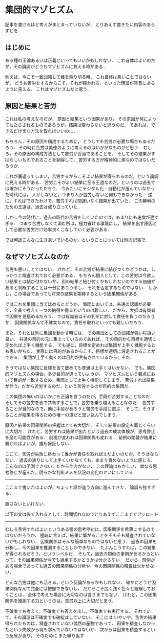 集団的マゾヒズム
========

記事を書けるほど考えがまとまっていないが，
とりあえず書きたい内容のあらすじを．

はじめに
--------------

ある種の正論あるいは正義といってもいいかもしれない．
これ自体はよいのだが，その論調がどうもマゾヒズムに見える時がある．

例えば，今こそ一致団結して難を乗り切る時．
これ自体は悪いことではないが，
どうも苦労をするからこそ，それが報われる，といった理論が背景にあるように見える．
これはマゾヒズムだと思う．

原因と結果と苦労
------------

これは私の考えなのだが，
原因と結果という因果があり，
その原因が何によってもたらされるものであろうが，結果は変わらないと思うのだ．
であれば，できるだけ楽な方法を取ればいいのに．

もちろん，その原因を構成するために，
どうしても苦労が必要な場合もあるだろう．
その時に苦労は美徳のように考えるのはいかがなものかと思う．
むしろ，その原因の構成方法として苦労が妥当であることを，
そしてその結果がすばらしいものであることを納得して，
苦労する方が精神的に楽なのではないだろうか．

これが裏返ってしまい，苦労するからこそよい結果が得られるのだ，という論調に見える時がある．
苦労こそがよい結果に至る王道なのだ，というのは過去では確かにそうだっただろう．
今みたいにデジタル化・自動化が進んでいなかった時代には，
人がしないと，つまり人が苦労しないと何もできなかった．
逆に，すればできたわけで，苦労すれば間違いなく結果が出ていた．
この勝利のための王道は，過去は成り立っていた．

しかし今の時代に，過去の時代の苦労をしていたのでは，あまりにも速度が遅すぎる．
つまり苦労しなくて済む所は，極力省ける環境にし，
結果を出す原因として必要な苦労だけ効率良くこなしていく必要がある．

では何故こんなに生き急いでいるのか，ということについては別の記事で．

なぜマゾヒズムなのか
------------------

苦労も悪いことではない．
けれど，その苦労が結果に結びつくかどうかは，しっかりと精査されておく必要がある．
もちろん個人として，この苦労は今欲しい結果とは結び付かないが，
別の結果と結び付くかもしれないのでする価値があると判断することは十分にありうるし，
それを否定するものではない．
しかし，この場合であっても将来の結果を期待するという因果関係がある．

ではこれを集団に当てはめるとどうか．
集団においては，共通の認識が必要で，全員で考えて一つの納得を得るというのは難しい．
だから，大抵は有識者で因果を見極めるだろう．
では有識者はその判断に対して責任を負うのだろうか．
因果関係なんて不確実なので，責任を取れといっても難しいだろう．

また，それとは別に集団を動かす時には，
その集団としての団結が強い程扱い易い．
共通の目的の元に集まっているのであれば，
その目的から目標を適切に定めれば上手く機能する．
でも逆に，目標を定めれば集団が上手く機能するとも思いがちだ．
実際には目的があるからこそ，目標が適切に設定されることができる．
集団が上手く動くのは目的が共有されているからこそだ．

そうではない集団に目標を当て嵌めても普通は上手くはいかない．
でも，集団的マゾヒズムの場合，多少目的が違っていようが，
マゾヒズムという観点において目的が一致するため，集団として上手く機能してしまう．
苦労すれば結果が伴う，だから苦労するのだ，という苦労するのが目的の集団だ．

この集団の怖いのはいかにも正論を言うのだが，手段が苦労することなのだ．
そしてその苦労を皆で共有することで，苦労を乗り越えることなのだ．
苦労することが目的なので，他に手段があろうと苦労を手段に選ぶ．
そして，そうすることが結果を得るための唯一の道だと思い込んでしまう．

原因と結果の因果関係の把握はとても大切だ．
そして結果の設定も同じくらいに大切だ．
けれど，苦労すれば結果が出たという過去の成功体験が，思考停止を産む可能性がある．
前提が変われば因果関係も変わる．
前例の踏襲が結果に繋がればよいが，誰も保証しない．

ここで，苦労が失敗に終わって誰かが責任を取ればまだよいのだが，そうはならない．
過去の通りにして上手くいかなくても，あまり責めないように感じる．
こんなのは予測できない．だから仕方がない．
この理論はおかしい．
単なる思考停止が産んだ，明らかな判断ミスを状況の変化のせいにしている．


******************************
ここまで書いたはよいが，ちょっと話が違う方向に進んできた．
論調も強すぎる．

直さないといけない．

以下の文は後で入れるとして，時間切れなのでとりあえずここまででアッロード

********************



むしろ苦労すればよいというある種の思考停止は，因果関係を希薄にするのではないだろうか．
極端に言えば，結果に繋がることをそもそも精査されていないかもしれない．
因果関係はそんな簡単なものではないと思う．
過去の因果を分析し，今の因果を推測することしかできない．
たぶんこうすれば，この結果が得られるだろう，というレベルだ．
そして，過去の類似の事例があるからといって，その因果関係が今でも通用するかどうかは分からない．
だから，前例がある場合であっても過去の因果関係の分析や，今の因果関係の精査は欠かせない．

どんな苦労は他にも活きる，という反論があるかもしれない．
確かにどうせ因果関係なんて完全には把握できないし，
だからこそ広く浅く色々と経験しておくことは，
全体で考えた場合に大切なのは言うまでもない．
けれど，この因果関係を推測する力というのは，苦労以上に大切だと思う．

不確実でも考えて，不確実でも答えを出し，不確実でも実行する．
それでいて，その論理は不確実でも破綻はしていない．
そこには
いやいや，苦労の結果得られたものは，精査されていない偶然の産物であって，
因果を精査しなかったという失敗から何も学んでいないではないか．
次からは因果を精査するという反省があり，
そのために
また繰り返す

